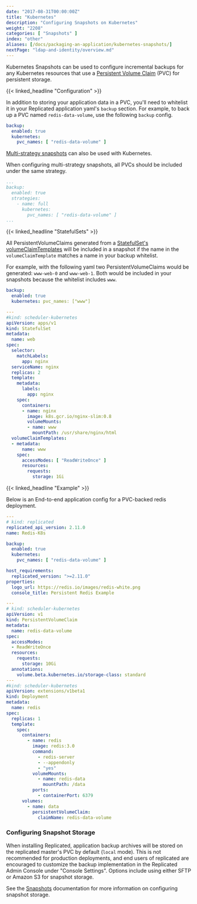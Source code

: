 ```yaml
---
date: "2017-08-31T00:00:00Z"
title: "Kubernetes"
description: "Configuring Snapshots on Kubernetes"
weight: "2208"
categories: [ "Snapshots" ]
index: "other"
aliases: [/docs/packaging-an-application/kubernetes-snapshots/]
nextPage: "ldap-and-identity/overview.md"
---
```


Kubernetes Snapshots can be used to configure incremental backups for any Kubernetes resources
that use a [Persistent Volume Claim](https://kubernetes.io/docs/concepts/storage/persistent-volumes/) (PVC)
for persistent storage.

{{< linked_headline "Configuration" >}}

In addition to storing your application data in a PVC, you'll need to whitelist it
in your Replicated application yaml's `backup` section. For example, to back up a PVC named
`redis-data-volume`, use the following `backup` config.

```yaml
backup:
  enabled: true
  kubernetes:
    pvc_names: [ "redis-data-volume" ]
```

[Multi-strategy snapshots](/docs/snapshots/custom-scripts/#multi-strategy-backup) can also be used with Kubernetes.

When configuring multi-strategy snapshots, all PVCs should be included under the same strategy.

```yaml
...
backup:
  enabled: true
  strategies:
    - name: full
      kubernetes:
        pvc_names: [ "redis-data-volume" ]
...
```

{{< linked_headline "StatefulSets" >}}

All PersistentVolumeClaims generated from a [StatefulSet's volumeClaimTemplates](https://kubernetes.io/docs/concepts/workloads/controllers/statefulset/) will be included in a snapshot if the name in the `volumeClaimTemplate` matches a name in your backup whitelist.

For example, with the following yaml two PersistentVolumeClaims would be generated: `www-web-0` and `www-web-1`.
Both would be included in your snapshots because the whitelist includes `www`.

```yaml
backup:
  enabled: true
  kubernetes: pvc_names: ["www"]

---
#kind: scheduler-kubernetes
apiVersion: apps/v1
kind: StatefulSet
metadata:
  name: web
spec:
  selector:
    matchLabels:
      app: nginx
  serviceName: nginx
  replicas: 2
  template:
    metadata:
      labels:
        app: nginx
    spec:
      containers:
      - name: nginx
        image: k8s.gcr.io/nginx-slim:0.8
        volumeMounts:
        - name: www
          mountPath: /usr/share/nginx/html
  volumeClaimTemplates:
  - metadata:
      name: www
    spec:
      accessModes: [ "ReadWriteOnce" ]
      resources:
        requests:
          storage: 1Gi
```

{{< linked_headline "Example" >}}

Below is an End-to-end application config for a PVC-backed redis deployment.

```yaml
---
# kind: replicated
replicated_api_version: 2.11.0
name: Redis-K8s

backup:
  enabled: true
  kubernetes:
    pvc_names: [ "redis-data-volume" ]

host_requirements:
  replicated_version: ">=2.11.0"
properties:
  logo_url: https://redis.io/images/redis-white.png
  console_title: Persistent Redis Example

---
# kind: scheduler-kubernetes
apiVersion: v1
kind: PersistentVolumeClaim
metadata:
  name: redis-data-volume
spec:
  accessModes:
  - ReadWriteOnce
  resources:
    requests:
      storage: 10Gi
  annotations:
    volume.beta.kubernetes.io/storage-class: standard
---
#kind: scheduler-kubernetes
apiVersion: extensions/v1beta1
kind: Deployment
metadata:
  name: redis
spec:
  replicas: 1
  template:
    spec:
      containers:
        - name: redis
          image: redis:3.0
          command:
            - redis-server
            - --appendonly
            - "yes"
          volumeMounts:
            - name: redis-data
              mountPath: /data
          ports:
            - containerPort: 6379
      volumes:
        - name: data
          persistentVolumeClaim:
            claimName: redis-data-volume
```

### Configuring Snapshot Storage

When installing Replicated, application backup archives will be stored on the
replicated master's PVC by default (`local` mode). This is not recommended for production deployments, and end users of replicated are encouraged to customize the
backup implementation in the Replicated Admin Console under "Console Settings". Options include using either SFTP or Amazon S3 for snapshot storage.

See the [Snapshots](/docs/packaging-an-application/snapshots/) documentation for more information on configuring snapshot storage.
